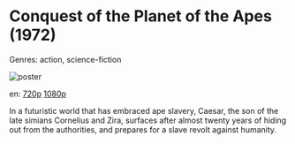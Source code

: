 # Conquest of the Planet of the Apes (1972)

Genres: action, science-fiction

![poster](http://image.tmdb.org/t/p/w500/on17x2fLwokUhpnyAzzof2RW8lL.jpg)

en:
  [720p](magnet:?xt=urn:btih:1011F6572654AAC30B69AC8FE6A89943976566E3&tr=udp://glotorrents.pw:6969/announce&tr=udp://tracker.opentrackr.org:1337/announce&tr=udp://torrent.gresille.org:80/announce&tr=udp://tracker.openbittorrent.com:80&tr=udp://tracker.coppersurfer.tk:6969&tr=udp://tracker.leechers-paradise.org:6969&tr=udp://p4p.arenabg.ch:1337&tr=udp://tracker.internetwarriors.net:1337)
  [1080p](magnet:?xt=urn:btih:F3CADDC5854CF1F2194339C3A63A46719BF52DB6&tr=udp://glotorrents.pw:6969/announce&tr=udp://tracker.opentrackr.org:1337/announce&tr=udp://torrent.gresille.org:80/announce&tr=udp://tracker.openbittorrent.com:80&tr=udp://tracker.coppersurfer.tk:6969&tr=udp://tracker.leechers-paradise.org:6969&tr=udp://p4p.arenabg.ch:1337&tr=udp://tracker.internetwarriors.net:1337)
  


In a futuristic world that has embraced ape slavery, Caesar, the son of the late simians Cornelius and Zira, surfaces after almost twenty years of hiding out from the authorities, and prepares for a slave revolt against humanity.